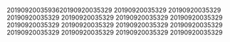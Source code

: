 2019092003593620190920035329
20190920035329
20190920035329
20190920035329
20190920035329
20190920035329
20190920035329
20190920035329
20190920035329
20190920035329
20190920035329
20190920035329
20190920035329
20190920035329
20190920035329
